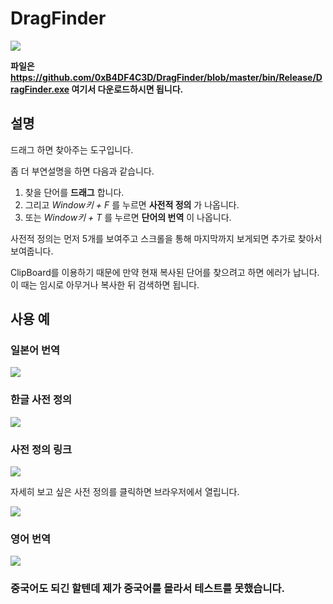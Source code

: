 # DragFinder

![](assets/ReadMe-aef37.png)

**파일은 https://github.com/0xB4DF4C3D/DragFinder/blob/master/bin/Release/DragFinder.exe 여기서 다운로드하시면 됩니다.**

## 설명

드래그 하면 찾아주는 도구입니다.

좀 더 부연설명을 하면 다음과 같습니다.

1. 찾을 단어를 **드래그** 합니다.
1. 그리고 *Window키 + F* 를 누르면 **사전적 정의** 가 나옵니다.
1. 또는 *Window키 + T* 를 누르면 **단어의 번역** 이 나옵니다.

사전적 정의는 먼저 5개를 보여주고 스크롤을 통해 마지막까지 보게되면 추가로 찾아서 보여줍니다.

ClipBoard를 이용하기 때문에 만약 현재 복사된 단어를 찾으려고 하면 에러가 납니다. 이 때는 임시로 아무거나
복사한 뒤 검색하면 됩니다.

## 사용 예

### 일본어 번역
![](assets/ReadMe-e2235.png)

### 한글 사전 정의
![](assets/ReadMe-c61ce.png)

### 사전 정의 링크
![](assets/ReadMe-9facc.png)

자세히 보고 싶은 사전 정의를 클릭하면 브라우저에서 열립니다.

![](assets/ReadMe-a1903.png)

### 영어 번역
![](assets/ReadMe-58521.png)

### 중국어도 되긴 할텐데 제가 중국어를 몰라서 테스트를 못했습니다.
